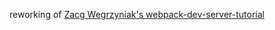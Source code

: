 reworking of [Zacg Wegrzyniak's webpack-dev-server-tutorial](https://github.com/wegry/docker-hot-reload/tree/on-a-volume)
